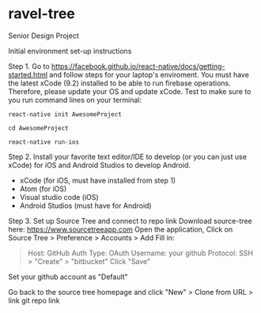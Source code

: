 # ravel-tree
Senior Design Project 

Initial environment set-up instructions 

Step 1. Go to https://facebook.github.io/react-native/docs/getting-started.html and follow steps for your laptop's enviroment. You must have the latest xCode (9.2) installed to be able to run firebase operations. Therefore, please update your OS and update xCode. Test to make sure to you run command lines on your terminal:

`react-native init AwesomeProject`

`cd AwesomeProject`

`react-native run-ios`

Step 2. Install your favorite text editor/IDE to develop (or you can just use xCode) for iOS and Android Studios to develop Android. 
- xCode (for iOS, must have installed from step 1)
- Atom (for iOS)
- Visual studio code (iOS)
- Android Studios (must have for Android)

Step 3. Set up Source Tree and connect to repo link 
Download source-tree here: https://www.sourcetreeapp.com 
Open the application, 
Click on Source Tree > Preference > Accounts > Add
Fill in: 
> Host: GitHub
> Auth Type: OAuth
Username: your github 
Protocol: SSH > "Create" > "bitbucket"
Click "Save" 

Set your github account as "Default" 

Go back to the source tree homepage and click "New" > Clone from URL > link git repo link

